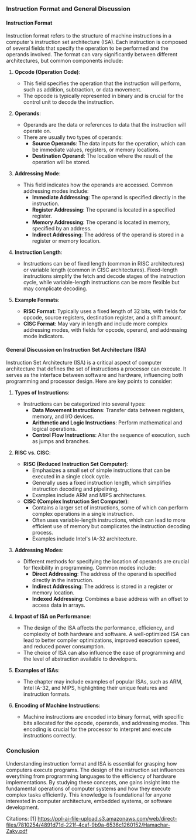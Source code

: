 ### Instruction Format and General Discussion

#### Instruction Format

Instruction format refers to the structure of machine instructions in a computer's instruction set architecture (ISA). Each instruction is composed of several fields that specify the operation to be performed and the operands involved. The format can vary significantly between different architectures, but common components include:

1. **Opcode (Operation Code)**:
   - This field specifies the operation that the instruction will perform, such as addition, subtraction, or data movement.
   - The opcode is typically represented in binary and is crucial for the control unit to decode the instruction.

2. **Operands**:
   - Operands are the data or references to data that the instruction will operate on.
   - There are usually two types of operands:
     - **Source Operands**: The data inputs for the operation, which can be immediate values, registers, or memory locations.
     - **Destination Operand**: The location where the result of the operation will be stored.

3. **Addressing Mode**:
   - This field indicates how the operands are accessed. Common addressing modes include:
     - **Immediate Addressing**: The operand is specified directly in the instruction.
     - **Register Addressing**: The operand is located in a specified register.
     - **Memory Addressing**: The operand is located in memory, specified by an address.
     - **Indirect Addressing**: The address of the operand is stored in a register or memory location.

4. **Instruction Length**:
   - Instructions can be of fixed length (common in RISC architectures) or variable length (common in CISC architectures). Fixed-length instructions simplify the fetch and decode stages of the instruction cycle, while variable-length instructions can be more flexible but may complicate decoding.

5. **Example Formats**:
   - **RISC Format**: Typically uses a fixed length of 32 bits, with fields for opcode, source registers, destination register, and a shift amount.
   - **CISC Format**: May vary in length and include more complex addressing modes, with fields for opcode, operand, and addressing mode indicators.

#### General Discussion on Instruction Set Architecture (ISA)

Instruction Set Architecture (ISA) is a critical aspect of computer architecture that defines the set of instructions a processor can execute. It serves as the interface between software and hardware, influencing both programming and processor design. Here are key points to consider:

1. **Types of Instructions**:
   - Instructions can be categorized into several types:
     - **Data Movement Instructions**: Transfer data between registers, memory, and I/O devices.
     - **Arithmetic and Logic Instructions**: Perform mathematical and logical operations.
     - **Control Flow Instructions**: Alter the sequence of execution, such as jumps and branches.

2. **RISC vs. CISC**:
   - **RISC (Reduced Instruction Set Computer)**:
     - Emphasizes a small set of simple instructions that can be executed in a single clock cycle.
     - Generally uses a fixed instruction length, which simplifies instruction decoding and pipelining.
     - Examples include ARM and MIPS architectures.
   - **CISC (Complex Instruction Set Computer)**:
     - Contains a larger set of instructions, some of which can perform complex operations in a single instruction.
     - Often uses variable-length instructions, which can lead to more efficient use of memory but complicates the instruction decoding process.
     - Examples include Intel's IA-32 architecture.

3. **Addressing Modes**:
   - Different methods for specifying the location of operands are crucial for flexibility in programming. Common modes include:
     - **Direct Addressing**: The address of the operand is specified directly in the instruction.
     - **Indirect Addressing**: The address is stored in a register or memory location.
     - **Indexed Addressing**: Combines a base address with an offset to access data in arrays.

4. **Impact of ISA on Performance**:
   - The design of the ISA affects the performance, efficiency, and complexity of both hardware and software. A well-optimized ISA can lead to better compiler optimizations, improved execution speed, and reduced power consumption.
   - The choice of ISA can also influence the ease of programming and the level of abstraction available to developers.

5. **Examples of ISAs**:
   - The chapter may include examples of popular ISAs, such as ARM, Intel IA-32, and MIPS, highlighting their unique features and instruction formats.

6. **Encoding of Machine Instructions**:
   - Machine instructions are encoded into binary format, with specific bits allocated for the opcode, operands, and addressing modes. This encoding is crucial for the processor to interpret and execute instructions correctly.

### Conclusion

Understanding instruction format and ISA is essential for grasping how computers execute programs. The design of the instruction set influences everything from programming languages to the efficiency of hardware implementations. By studying these concepts, one gains insight into the fundamental operations of computer systems and how they execute complex tasks efficiently. This knowledge is foundational for anyone interested in computer architecture, embedded systems, or software development.

Citations:
[1] https://ppl-ai-file-upload.s3.amazonaws.com/web/direct-files/7810254/4891d71d-221f-4caf-9b9a-6536c1260152/Hamachar-Zaky.pdf